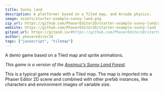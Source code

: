 ```yaml
---
title: Sunny land
description: A platformer based on a Tiled map, and Arcade physics.
image: assets/starter-example-sunny-land.png
zip_url: https://github.com/PhaserEditor2D/starter-example-sunny-land/archive/refs/tags/v1.0.0.zip
website: https://github.com/PhaserEditor2D/starter-example-sunny-land
gitpod_url: https://gitpod.io/#https://github.com/PhaserEditor2D/starter-example-sunny-land
author: phasereditor2d
tags: ["javascript", "tilemap"]
---
```


A demo game based on a Tiled map and sprite animations.

*This game is a version of the [Ansimuz's Sunny Land Forest](https://ansimuz.itch.io/sunny-land-pixel-game-art).*

This is a typical game made with a Tiled map. The map is imported into a Phaser Editor 2D scene and combined with other prefab instances, like characters and environment images of variable size.

